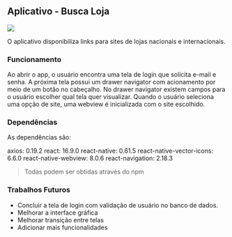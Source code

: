 ## Aplicativo - Busca Loja

![](mediaReadmeGit/gifApp.gif)

O aplicativo disponibiliza links para sites de lojas nacionais e internacionais.

### Funcionamento

Ao abrir o app, o usuário encontra uma tela de login que solicita e-mail e senha. A próxima tela possui um drawer navigator com acionamento por meio de um botão no cabeçalho. No drawer navigator existem campos para o usuário escolher qual tela quer visualizar. Quando o usuário seleciona uma opção de site, uma webview é inicializada com o site escolhido.

### Dependências

As dependências são:

axios: 0.19.2
react: 16.9.0
react-native: 0.61.5
react-native-vector-icons: 6.6.0
react-native-webview: 8.0.6
react-navigation: 2.18.3

> Todas podem ser obtidas através do npm

### Trabalhos Futuros

- Concluir a tela de login com validação de usuário no banco de dados.
- Melhorar a interface gráfica
- Melhorar transição entre telas
- Adicionar mais funcionalidades

